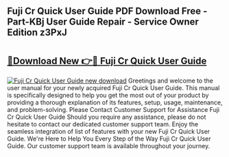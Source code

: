 ## Fuji Cr Quick User Guide PDF Download Free - Part-KBj User Guide Repair - Service Owner Edition z3PxJ

# <h2><a href="http://bc57672.oget.top/?id=Fuji+Cr+Quick+User+Guide">🔗Download New 👉🔴 Fuji Cr Quick User Guide</a></h2>

[![Fuji Cr Quick User Guide new download](https://i.imgur.com/5g1atiW.png)](http://bc57672.oget.top/?id=Fuji+Cr+Quick+User+Guide)
Greetings and welcome to the user manual for your newly acquired Fuji Cr Quick User Guide. This manual is specifically designed to help you get the most out of your product by providing a thorough explanation of its features, setup, usage, maintenance, and problem-solving. Please Contact Customer Support for Assistance Fuji Cr Quick User Guide Should you require any assistance, please do not hesitate to contact our dedicated customer support team. Enjoy the seamless integration of list of features with your new Fuji Cr Quick User Guide. We're Here to Help You Every Step of the Way Fuji Cr Quick User Guide. Our customer support team is available throughout your journey.
